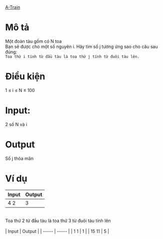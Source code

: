 [A-Train](https://atcoder.jp/contests/ABC107/tasks/abc107_a)

# Mô tả
Một đoàn tàu gồm có N toa\
Bạn sẽ được cho một số nguyên i. Hãy tìm số j tương ứng sao cho câu sau đúng:  
`Toa thứ i tính từ đầu tàu là toa thứ j tính từ đuôi tàu lên.`

# Điều kiện 
1 ≤ i ≤ N ≤ 100

# Input:
2 số N và i

# Output
Số j thỏa mãn

# Ví dụ
| Input | Output |
| ----- | -----  |
| 4 2   | 3      |
<br>
Toa thứ 2 từ đầu tàu là toa thứ 3 từ đuôi tàu tính lên
<br><br>
| Input | Output |
| ----- | -----  |
| 1 1   | 1      |
| 15 11 | 5      |
